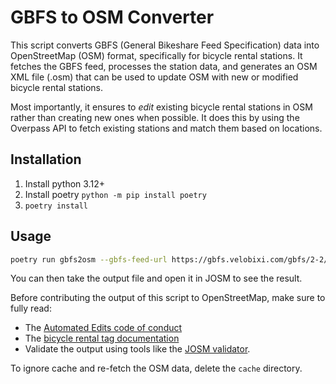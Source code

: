
# GBFS to OSM Converter

This script converts GBFS (General Bikeshare Feed Specification) data into OpenStreetMap (OSM) format,
specifically for bicycle rental stations. It fetches the GBFS feed, processes the station data, and generates an
OSM XML file (.osm) that can be used to update OSM with new or modified bicycle rental stations.

Most importantly, it ensures to *edit* existing bicycle rental stations in OSM rather than creating new
ones when possible. It does this by using the Overpass API to fetch existing stations and match them
based on locations.

## Installation

1. Install python 3.12+
2. Install poetry `python -m pip install poetry`
3. `poetry install`

## Usage

```bash
poetry run gbfs2osm --gbfs-feed-url https://gbfs.velobixi.com/gbfs/2-2/gbfs.json --output-file output.osm --operator Bixi --network Bixi --use-short-name-for-station-id 
```

You can then take the output file and open it in JOSM to see the result.

Before contributing the output of this script to OpenStreetMap, make sure to fully read:
- The [Automated Edits code of conduct](https://wiki.openstreetmap.org/wiki/Automated_Edits_code_of_conduct)
- The [bicycle rental tag documentation](https://wiki.openstreetmap.org/wiki/Tag:amenity%3Dbicycle_rental)
- Validate the output using tools like the [JOSM validator](https://wiki.openstreetmap.org/wiki/JOSM/Validator).

To ignore cache and re-fetch the OSM data, delete the `cache` directory.
